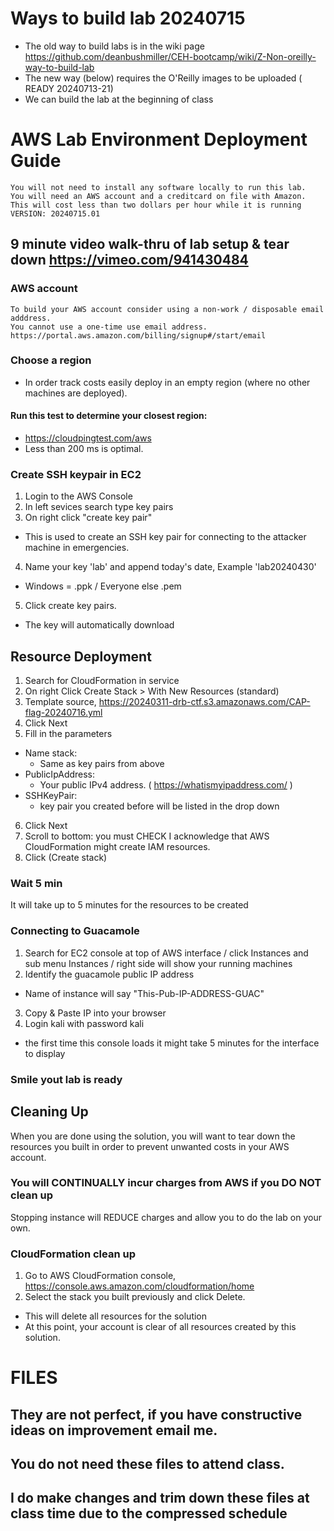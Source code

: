 # Ways to build lab 20240715
*	The old way to build labs is in the wiki page https://github.com/deanbushmiller/CEH-bootcamp/wiki/Z-Non-oreilly-way-to-build-lab
*	The new way (below) requires the O'Reilly images to be uploaded ( READY 20240713-21) 
*	We can build the lab at the beginning of class

# AWS Lab Environment Deployment Guide
	You will not need to install any software locally to run this lab.
	You will need an AWS account and a creditcard on file with Amazon.
	This will cost less than two dollars per hour while it is running
	VERSION: 20240715.01
## 9 minute video walk-thru of lab setup & tear down https://vimeo.com/941430484

### AWS account
	To build your AWS account consider using a non-work / disposable email adddress.
	You cannot use a one-time use email address.
	https://portal.aws.amazon.com/billing/signup#/start/email
### Choose a region
*	In order track costs easily deploy in an empty region (where no other machines are deployed).
#### Run this test to determine your closest region:
*	https://cloudpingtest.com/aws
*	Less than 200 ms is optimal.
### Create SSH keypair in EC2
1. Login to the AWS Console
2. In left sevices search type key pairs
3. On right click "create key pair"
 - This is used to create an SSH key pair for connecting to the attacker machine in emergencies.
4. Name your key 'lab' and append today's date, Example 'lab20240430'
 - Windows = .ppk / Everyone else .pem
5. Click create key pairs.
 - The key will automatically download
## Resource Deployment
1. Search for CloudFormation in service
2. On right Click Create Stack > With New Resources (standard)
4. Template source, https://20240311-drb-ctf.s3.amazonaws.com/CAP-flag-20240716.yml
5. Click Next
6. Fill in the parameters
 - Name stack:
   - Same as key pairs from above
 - PublicIpAddress:
   - Your public IPv4 address. ( https://whatismyipaddress.com/ )
 - SSHKeyPair:
   - key pair you created before will be listed in the drop down
6. Click Next
7. Scroll to bottom: you must CHECK I acknowledge that AWS CloudFormation might create IAM resources.
8. Click (Create stack)
### Wait 5 min
It will take up to 5 minutes for the resources to be created
### Connecting to Guacamole
1. Search for EC2 console at top of AWS interface / click Instances and sub menu Instances / right side will show your running machines
2. Identify the guacamole public IP address
- Name of instance will say "This-Pub-IP-ADDRESS-GUAC"
3. Copy & Paste IP into your browser
4. Login kali with password kali
- the first time this console loads it might take 5 minutes for the interface to display
### Smile yout lab is ready

## Cleaning Up
When you are done using the solution, you will want to tear down the resources you built in order to prevent unwanted costs in your AWS account.

### You will CONTINUALLY incur charges from AWS if you DO NOT clean up
Stopping instance will REDUCE charges and allow you to do the lab on your own.

### CloudFormation clean up
1. Go to AWS CloudFormation console, https://console.aws.amazon.com/cloudformation/home
2. Select the stack you built previously and click Delete. 
- This will delete all resources for the solution
- At this point, your account is clear of all resources created by this solution.

# FILES
## They are not perfect, if you have constructive ideas on improvement email me.
## You do not need these files to attend class.
## I do make changes and trim down these files at class time due to the compressed schedule 

